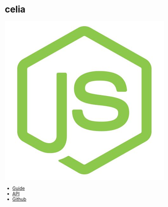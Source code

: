 # celia
![logo](img/logo.jpeg)

* [Guide](/guide/index.md)
* [API](/api/index.md)
* [Github](https://github.com/fengxinming/celia)
